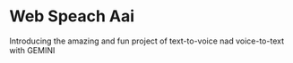 # Web Speach Aai

Introducing the amazing and fun project of text-to-voice nad voice-to-text with GEMINI
